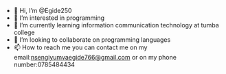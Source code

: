 - 👋 Hi, I’m @Egide250
- 👀 I’m interested in programming 
- 🌱 I’m currently learning information communication technology at tumba college
- 💞️ I’m looking to collaborate on programming languages
- 📫 How to reach me you can contact me on my email:nsengiyumvaegide766@gmail.com or on my phone number:0785484434

<!---
Egide250/Egide250 is a ✨ special ✨ repository because its `README.md` (this file) appears on your GitHub profile.
You can click the Preview link to take a look at your changes.
--->
